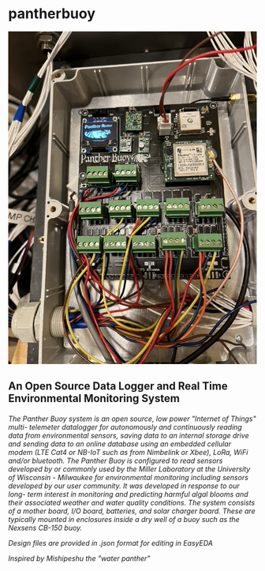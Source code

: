 # pantherbuoy


![Alt text](Images/PantherBuoy.png?raw=true "Title")

<h2>An Open Source Data Logger and Real Time Environmental Monitoring System

<h6>The Panther Buoy system is an open source, low power "Internet of Things" multi- telemeter datalogger for autonomously and continuously reading data from environmental sensors, saving data to an internal storage drive and sending data to an online database using an embedded cellular modem (LTE Cat4 or NB-IoT such as from Nimbelink or Xbee), LoRa, WiFi and/or bluetooth. The Panther Buoy is configured to read sensors developed by or commonly used by the Miller Laboratory at the University of Wisconsin - Milwaukee for environmental monitoring including sensors developed by our user community.  It was developed in response to our long- term interest in monitoring and predicting harmful algal blooms and their associated weather and water quality conditions. The system consists of a mother board, I/O board, batteries, and solar charger board. These are typically mounted in enclosures inside a dry well of a buoy such as the Nexsens CB-150 buoy. 

  
Design files are provided in .json format for editing in EasyEDA
  
<h9><i>Inspired by Mishipeshu the "water panther" 

